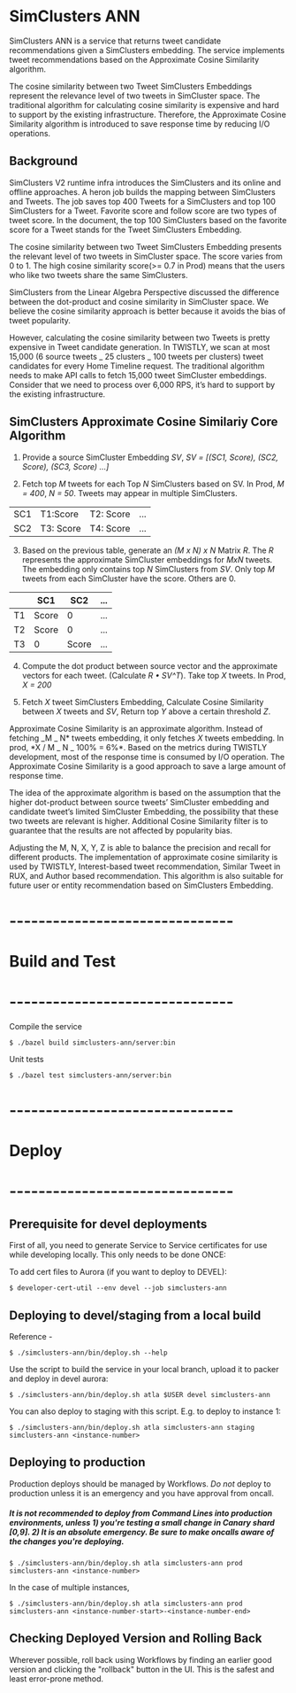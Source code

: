 # SimClusters ANN

SimClusters ANN is a service that returns tweet candidate recommendations given a SimClusters embedding. The service implements tweet recommendations based on the Approximate Cosine Similarity algorithm.

The cosine similarity between two Tweet SimClusters Embeddings represent the relevance level of two tweets in SimCluster space. The traditional algorithm for calculating cosine similarity is expensive and hard to support by the existing infrastructure. Therefore, the Approximate Cosine Similarity algorithm is introduced to save response time by reducing I/O operations.

## Background

SimClusters V2 runtime infra introduces the SimClusters and its online and offline approaches. A heron job builds the mapping between SimClusters and Tweets. The job saves top 400 Tweets for a SimClusters and top 100 SimClusters for a Tweet. Favorite score and follow score are two types of tweet score. In the document, the top 100 SimClusters based on the favorite score for a Tweet stands for the Tweet SimClusters Embedding.

The cosine similarity between two Tweet SimClusters Embedding presents the relevant level of two tweets in SimCluster space. The score varies from 0 to 1. The high cosine similarity score(>= 0.7 in Prod) means that the users who like two tweets share the same SimClusters.

SimClusters from the Linear Algebra Perspective discussed the difference between the dot-product and cosine similarity in SimCluster space. We believe the cosine similarity approach is better because it avoids the bias of tweet popularity.

However, calculating the cosine similarity between two Tweets is pretty expensive in Tweet candidate generation. In TWISTLY, we scan at most 15,000 (6 source tweets _ 25 clusters _ 100 tweets per clusters) tweet candidates for every Home Timeline request. The traditional algorithm needs to make API calls to fetch 15,000 tweet SimCluster embeddings. Consider that we need to process over 6,000 RPS, it’s hard to support by the existing infrastructure.

## SimClusters Approximate Cosine Similariy Core Algorithm

1. Provide a source SimCluster Embedding _SV_, _SV = [(SC1, Score), (SC2, Score), (SC3, Score) …]_

2. Fetch top _M_ tweets for each Top _N_ SimClusters based on SV. In Prod, _M = 400_, _N = 50_. Tweets may appear in multiple SimClusters.

|     |           |           |     |
| --- | --------- | --------- | --- |
| SC1 | T1:Score  | T2: Score | ... |
| SC2 | T3: Score | T4: Score | ... |

3. Based on the previous table, generate an _(M x N) x N_ Matrix _R_. The _R_ represents the approximate SimCluster embeddings for _MxN_ tweets. The embedding only contains top _N_ SimClusters from _SV_. Only top _M_ tweets from each SimCluster have the score. Others are 0.

|     | SC1   | SC2   | ... |
| --- | ----- | ----- | --- |
| T1  | Score | 0     | ... |
| T2  | Score | 0     | ... |
| T3  | 0     | Score | ... |

4. Compute the dot product between source vector and the approximate vectors for each tweet. (Calculate _R • SV^T_). Take top _X_ tweets. In Prod, _X = 200_

5. Fetch _X_ tweet SimClusters Embedding, Calculate Cosine Similarity between _X_ tweets and _SV_, Return top _Y_ above a certain threshold _Z_.

Approximate Cosine Similarity is an approximate algorithm. Instead of fetching _M _ N* tweets embedding, it only fetches *X* tweets embedding. In prod, *X / M _ N _ 100% = 6%\*. Based on the metrics during TWISTLY development, most of the response time is consumed by I/O operation. The Approximate Cosine Similarity is a good approach to save a large amount of response time.

The idea of the approximate algorithm is based on the assumption that the higher dot-product between source tweets’ SimCluster embedding and candidate tweet’s limited SimCluster Embedding, the possibility that these two tweets are relevant is higher. Additional Cosine Similarity filter is to guarantee that the results are not affected by popularity bias.

Adjusting the M, N, X, Y, Z is able to balance the precision and recall for different products. The implementation of approximate cosine similarity is used by TWISTLY, Interest-based tweet recommendation, Similar Tweet in RUX, and Author based recommendation. This algorithm is also suitable for future user or entity recommendation based on SimClusters Embedding.

# -------------------------------

# Build and Test

# -------------------------------

Compile the service

    $ ./bazel build simclusters-ann/server:bin

Unit tests

    $ ./bazel test simclusters-ann/server:bin

# -------------------------------

# Deploy

# -------------------------------

## Prerequisite for devel deployments

First of all, you need to generate Service to Service certificates for use while developing locally. This only needs to be done ONCE:

To add cert files to Aurora (if you want to deploy to DEVEL):

```
$ developer-cert-util --env devel --job simclusters-ann
```

## Deploying to devel/staging from a local build

Reference -

    $ ./simclusters-ann/bin/deploy.sh --help

Use the script to build the service in your local branch, upload it to packer and deploy in devel aurora:

    $ ./simclusters-ann/bin/deploy.sh atla $USER devel simclusters-ann

You can also deploy to staging with this script. E.g. to deploy to instance 1:

    $ ./simclusters-ann/bin/deploy.sh atla simclusters-ann staging simclusters-ann <instance-number>

## Deploying to production

Production deploys should be managed by Workflows.
_Do not_ deploy to production unless it is an emergency and you have approval from oncall.

##### It is not recommended to deploy from Command Lines into production environments, unless 1) you're testing a small change in Canary shard [0,9]. 2) It is an absolute emergency. Be sure to make oncalls aware of the changes you're deploying.

    $ ./simclusters-ann/bin/deploy.sh atla simclusters-ann prod simclusters-ann <instance-number>

In the case of multiple instances,

    $ ./simclusters-ann/bin/deploy.sh atla simclusters-ann prod simclusters-ann <instance-number-start>-<instance-number-end>

## Checking Deployed Version and Rolling Back

Wherever possible, roll back using Workflows by finding an earlier good version and clicking the "rollback" button in the UI. This is the safest and least error-prone method.

